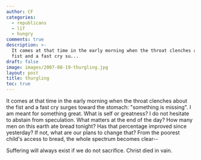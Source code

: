 ```yaml
---
author: CF
categories:
  - republicans
  - lïf
  - hungry
comments: true
description: >-
  It comes at that time in the early morning when the throat clenches about the
  fist and a fast cry su...
draft: false
image: images/2007-08-19-thurgling.jpg
layout: post
title: thurgling
toc: true
---
```

    
It comes at that time in the early morning when the throat clenches about the fist and a fast cry surges toward the stomach: "something is missing". I am meant for something great. What is self or greatness? I do not hesitate to abstain from speculation. What matters at the end of the day? How many men on this earth ate bread tonight? Has that percentage improved since yesterday? If not, what are our plans to change that? From the poorest child's access to bread, the whole spectrum becomes clear--    
    
Suffering will always exist if we do not sacrifice. Christ died in vain.    
